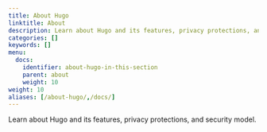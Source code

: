 ```yaml
---
title: About Hugo
linktitle: About
description: Learn about Hugo and its features, privacy protections, and security model.
categories: []
keywords: []
menu:
  docs:
    identifier: about-hugo-in-this-section
    parent: about
    weight: 10
weight: 10
aliases: [/about-hugo/,/docs/]
---
```


Learn about Hugo and its features, privacy protections, and security model.
